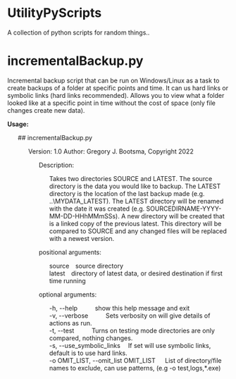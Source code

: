 # UtilityPyScripts

A collection of python scripts for random things..

# incrementalBackup.py

Incremental backup script that can be run on Windows/Linux as a task to create backups 
of a folder at specific points and time. It can us hard links or symbolic links (hard links recommended). Allows
you to view what a folder looked like at a specific point in time without the cost of space (only file changes 
create new data).


**Usage:**

<ul>
  ## incrementalBackup.py <SOURCE> <LATEST>                                                                                                                              
  <ul>
   Version: 1.0                                                                                                                                                       
   Author: Gregory J. Bootsma, Copyright 2022     

      
   <ul>
   Description:                                                                                                                                                       
    <ul>
          Takes two directories SOURCE and LATEST. The source directory is the data you would like to backup. The LATEST directory is the location of                 
          the last backup made (e.g. ..\MYDATA_LATEST). The LATEST directory will be renamed with the date it was created  (e.g. SOURCEDIRNAME-YYYY-MM-DD-HHhMMmSSs). 
          A new directory will be created that is a linked copy of the previous latest. This directory will be compared to SOURCE and any changed files               
          will be replaced with a newest version.                                                                                                                     
    </ul>
   </ul>
    
  <ul>
  positional arguments:           
    <ul>
      source&emsp;source directory </br>
      latest&emsp;directory of latest data, or desired destination if first time running </br>    
    </ul>
  </ul>
    
  <ul>
  optional arguments:
   <ul>
    -h, --help     &emsp;   &emsp;    show this help message and exit </br>
    -v, --verbose  &emsp;   &emsp;    Sets verbosity on will give details of actions as run. </br>
    -t, --test     &emsp;  &emsp;     Turns on testing mode directories are only compared, nothing changes.</br>
    -s, --use_symbolic_links&emsp;     If set will use symbolic links, default is to use hard links.</br>
    -o OMIT_LIST, --omit_list OMIT_LIST &emsp; 
                          List of directory/file names to exclude, can use patterns,
                          (e.g  -o test,logs,*.exe)
     </ul>
    </ul>
 </ul>
